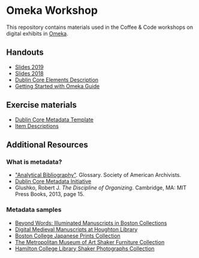 # Omeka Workshop

This repository contains materials used in the Coffee & Code workshops on digital exhibits in [Omeka](http://www.omeka.net).

## Handouts
- [Slides 2019](/Omeka/Omeka-2019/2019-Coffee%20%26%20Code_%20Creating%20digital%20exhibits%20with%20Omeka.pdf)
- [Slides 2018](/Omeka/Omeka-2018/omeka-slides.pdf)
- [Dublin Core Elements Description](/Omeka/Omeka-2018/DCelements_description.pdf)
- [Getting Started with Omeka Guide](/Omeka/Omeka-2018/2018-Omeka.net-Guide.pdf)

## Exercise materials
- [Dublin Core Metadata Template](/Omeka/Omeka-2018/DCmetadata_template.pdf)
- [Item Descriptions](/Omeka/Omeka-2018/item-descriptions.pdf)
 
## Additional Resources

### What is metadata?
- ["Analytical Bibliography"](https://www2.archivists.org/glossary/terms/a/analytical-bibliography). Glossary. Society of American Archivists.
- [Dublin Core Metadata Initiative](http://dublincore.org/documents/dcmi-terms)
- Glushko, Robert J. *The Discipline of Organizing.* Cambridge, MA: MIT Press Books, 2013, page 15.

### Metadata samples
- [Beyond Words: Illuminated Manuscripts in Boston Collections](https://beyondwords2016.org/catalog?page=1&total=249)
- [Digital Medieval Manuscripts at Houghton Library](http://hcl.harvard.edu/libraries/houghton/collections/early_manuscripts/bibliographies/Eng.cfm)
- [Boston College Japanese Prints Collection](https://bclsco.bc.edu/?f%5Bmods_relatedItem_type_host_collectionFacet_ms%5D%5B%5D=Japanese+prints+collection)
- [The Metropolitan Museum of Art Shaker Furniture Collection](https://www.metmuseum.org/toah/hd/shak/hd_shak.htm)
- [Hamilton College Library Shaker Photographs Collection](http://contentdm6.hamilton.edu/cdm/search/collection/sha-pho/field/all/mode/all/conn/and/order/title/ad/asc&hnode=135)
